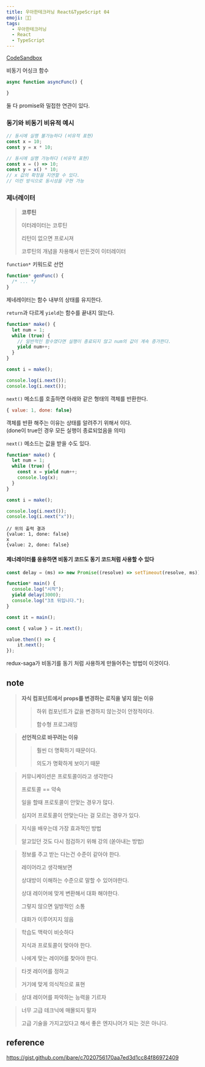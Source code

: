 ```yaml
---
title: 우아한테크러닝 React&TypeScript 04
emoji: 👨‍💻
tags:
  - 우아한테크러닝
  - React
  - TypeScript
---
```




[CodeSandbox](https://codesandbox.io/s/woowa-d04-mdcvh?fontsize=14&hidenavigation=1&theme=dark)



비동기 어싱크 함수

```js
async function asyncFunc() {

}
```

둘 다 promise와 밀접한 연관이 있다.



### 동기와 비동기 비유적 예시

```js
// 동시에 실행 불가능하다 (비유적 표현)
const x = 10;
const y = x * 10;
```

```js
// 동시에 실행 가능하다 (비유적 표현)
const x = () => 10;
const y = x() * 10;
// x 값의 확정을 지연할 수 있다.
// 이런 방식으로 동시성을 구현 가능
```



### 제너레이터

> **코루틴**
>
> 이터레이터는 코루틴
>
> 리턴이 없으면 프로시져
>
> 코루틴의 개념을 차용해서 만든것이 이터레이터

`function*` 키워드로 선언

```js
function* genFunc() {
  /* ... */
}
```

제네레이터는 함수 내부의 상태를 유지한다.

`return`과 다르게 `yield`는 함수를 끝내지 않는다.

```js
function* make() {
  let num = 1;
  while (true) {
    // 일반적인 함수였다면 실행이 종료되지 않고 num의 값이 계속 증가한다.
    yield num++;
  }
}

const i = make();

console.log(i.next());
console.log(i.next());
```

`next()` 메소드를 호출하면 아래와 같은 형태의 객체를 반환한다.

```js
{ value: 1, done: false}
```

객체를 반환 해주는 이유는 상태를 알려주기 위해서 이다.  
(done이 true인 경우 모든 실행이 종료되었음을 의미)

`next()` 메소드는 값을 받을 수도 있다.

```js
function* make() {
  let num = 1;
  while (true) {
    const x = yield num++;
    console.log(x);
  }
}

const i = make();

console.log(i.next());
console.log(i.next("x"));
```

```
// 위의 출력 결과
{value: 1, done: false}
x 
{value: 2, done: false}
```



#### 제너레이터를 응용하면 비동기 코드도 동기 코드처럼 사용할 수 있다

```js
const delay = (ms) => new Promise((resolve) => setTimeout(resolve, ms));

function* main() {
  console.log("시작");
  yield delay(3000);
  console.log("3초 뒤입니다.");
}

const it = main();

const { value } = it.next();

value.then(() => {
    it.next();
});
```

redux-saga가 비동기를 동기 처럼 사용하게 만들어주는 방법이 이것이다.



## note

> **자식 컴포넌트에서 props를 변경하는 로직을 넣지 않는 이유**
>
> > 하위 컴포넌트가 값을 변경하지 않는것이 안정적이다.
> >
> > 함수형 프로그래밍



> **선언적으로 바꾸려는 이유**
>
> > 훨씬 더 명확하기 때문이다.
> >
> > 의도가 명확하게 보이기 때문



> 커뮤니케이션은 프로토콜이라고 생각한다
>
> 프로토콜 == 약속
>
> 일을 할때 프로토콜이 안맞는 경우가 많다.
>
> 심지어 프로토콜이 안맞는다는 걸 모르는 경우가 있다.

> 지식을 배우는데 가장 효과적인 방법
>
> 알고있던 것도 다시 점검하기 위해 강의 (쏟아내는 방법)

> 정보를 주고 받는 다는건 수준이 같아야 한다.
>
> 레이어라고 생각해보면
>
> 상대방이 이해하는 수준으로 말할 수 있어야한다.
>
> 상대 레이어에 맞게 변환해서 대화 해야한다.
>
> 그렇지 않으면 일방적인 소통
>
> 대화가 이루어지지 않음

> 학습도 맥락이 비슷하다
>
> 지식과 프로토콜이 맞아야 한다.
>
> 나에게 맞는 레이어를 찾아야 한다.

> 타겟 레이어를 정하고
>
> 거기에 맞게 의식적으로 표현

> 상대 레이어를 파악하는 능력을 기르자

> 너무 고급 테크닉에 매몰되지 말자
>
> 고급 기술을 가지고있다고 해서 좋은 엔지니어가 되는 것은 아니다.



## reference

https://gist.github.com/ibare/c7020756170aa7ed3d1cc84f86972409

